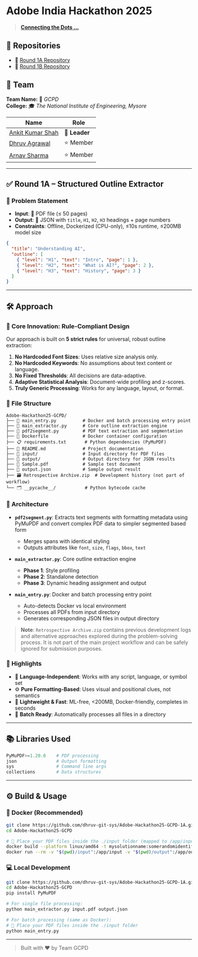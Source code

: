 # Adobe India Hackathon 2025

> [**Connecting the Dots ...**](https://d8it4huxumps7.cloudfront.net/uploads/submissions_case/6874faecd848a_Adobe_India_Hackathon_-_Challenge_Doc.pdf)

## 🔗 Repositories

* 🔹 [Round 1A Repository](https://github.com/dhruv-git-sys/Adobe-Hackathon25-GCPD-1A)
* 🔹 [Round 1B Repository](https://github.com/dhruv-git-sys/Adobe-Hackathon25-GCPD-1B)

## 👥 Team

**Team Name:** 🚀 *GCPD*  
**College:** 🎓 *The National Institute of Engineering, Mysore*

| Name                                                 | Role          |
| ---------------------------------------------------- | ------------- |
| [Ankit Kumar Shah](https://github.com/ankitkrshah30) | **👑 Leader** |
| [Dhruv Agrawal](https://github.com/dhruv-git-sys)    | ⭐ Member      |
| [Arnav Sharma](https://github.com/ArnavSharma2908/)  | ⭐ Member      |

---

## ✅ Round 1A – Structured Outline Extractor

### 🧠 Problem Statement

* **Input**: 📄 PDF file (≤ 50 pages)
* **Output**: 📝 JSON with `title`, `H1`, `H2`, `H3` headings + page numbers
* **Constraints**: Offline, Dockerized (CPU-only), ≤10s runtime, ≤200MB model size

```json
{
  "title": "Understanding AI",
  "outline": [
    { "level": "H1", "text": "Intro", "page": 1 },
    { "level": "H2", "text": "What is AI?", "page": 2 },
    { "level": "H3", "text": "History", "page": 3 }
  ]
}
```

---

## 🛠 Approach

### 🎯 Core Innovation: Rule-Compliant Design

Our approach is built on **5 strict rules** for universal, robust outline extraction:

1. **No Hardcoded Font Sizes**: Uses relative size analysis only.
2. **No Hardcoded Keywords**: No assumptions about text content or language.
3. **No Fixed Thresholds**: All decisions are data-adaptive.
4. **Adaptive Statistical Analysis**: Document-wide profiling and z-scores.
5. **Truly Generic Processing**: Works for any language, layout, or format.

### 📁 File Structure

```
Adobe-Hackathon25-GCPD/
├── 📄 main_entry.py          # Docker and batch processing entry point
├── 🔧 main_extractor.py      # Core outline extraction engine
├── 📝 pdf2segment.py         # PDF text extraction and segmentation
├── 🐳 Dockerfile             # Docker container configuration
├── 📋 requirements.txt       # Python dependencies (PyMuPDF)
├── 📖 README.md              # Project documentation
├── 📂 input/                 # Input directory for PDF files
├── 📂 output/                # Output directory for JSON results
├── 📄 Sample.pdf             # Sample test document
├── 📄 output.json            # Sample output result
├── 🗃️ Retrospective Archive.zip  # Development history (not part of workflow)
└── 🗂️ __pycache__/           # Python bytecode cache
```

### 🧱 Architecture

* **`pdf2segment.py`**: Extracts text segments with formatting metadata using PyMuPDF and convert complex PDF data to simpler segmented based form

  * Merges spans with identical styling
  * Outputs attributes like `font`, `size`, `flags`, `bbox`, `text`

* **`main_extractor.py`**: Core outline extraction engine

  * **Phase 1**: Style profiling
  * **Phase 2**: Standalone detection 
  * **Phase 3**: Dynamic heading assignment and output

* **`main_entry.py`**: Docker and batch processing entry point

  * Auto-detects Docker vs local environment
  * Processes all PDFs from input directory
  * Generates corresponding JSON files in output directory

> **Note**: `Retrospective Archive.zip` contains previous development logs and alternative approaches explored during the problem-solving process. It is not part of the main project workflow and can be safely ignored for submission purposes.


### 🌟 Highlights

* 🚀 **Language-Independent**: Works with any script, language, or symbol set
* ⚙️ **Pure Formatting-Based**: Uses visual and positional clues, not semantics
* 🧠 **Lightweight & Fast**: ML-free, <200MB, Docker-friendly, completes in seconds
* 📁 **Batch Ready**: Automatically processes all files in a directory

---

## 📚 Libraries Used

```python
PyMuPDF>=1.20.0    # PDF processing
json               # Output formatting
sys                # Command line args
collections        # Data structures
```

---

## ⚙️ Build & Usage

### 🐳 Docker (Recommended)

```bash
git clone https://github.com/dhruv-git-sys/Adobe-Hackathon25-GCPD-1A.git
cd Adobe-Hackathon25-GCPD

# 📂 Place your PDF files inside the ./input folder (mapped to /app/input in Docker)
docker build --platform linux/amd64 -t mysolutionname:somerandomidentifier .
docker run --rm -v "$(pwd)/input":/app/input -v "$(pwd)/output":/app/output --network none mysolutionname:somerandomidentifier
```

### 💻 Local Development

```bash
git clone https://github.com/dhruv-git-sys/Adobe-Hackathon25-GCPD-1A.git
cd Adobe-Hackathon25-GCPD
pip install PyMuPDF

# For single file processing:
python main_extractor.py input.pdf output.json

# For batch processing (same as Docker):
# 📂 Place your PDF files inside the ./input folder
python main_entry.py
```

---

> Built with ❤️ by Team GCPD
